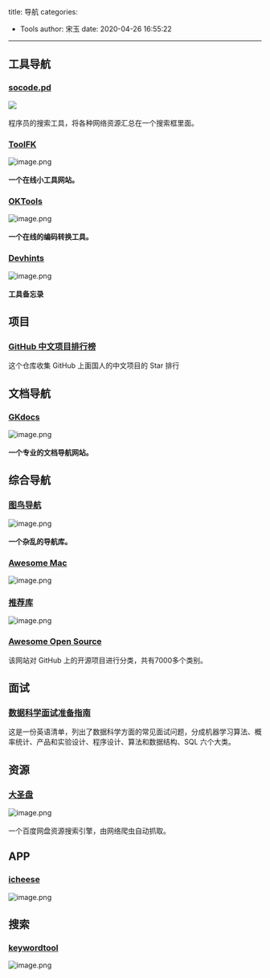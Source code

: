 title: 导航
categories:
 - Tools
author: 宋玉
date: 2020-04-26 16:55:22
---

## 工具导航

### [socode.pd](https://socode.pro/)
![](https://cdn.nlark.com/yuque/0/2020/jpeg/394169/1584685954486-51b4b4a8-9f46-49b5-9da9-521b8c613bf3.jpeg#align=left&display=inline&height=455&margin=%5Bobject%20Object%5D&originHeight=455&originWidth=800&size=0&status=done&style=none&width=800)<br />
<br />程序员的搜索工具，将各种网络资源汇总在一个搜索框里面。

### [ToolFK](https://www.toolfk.com/)
![image.png](https://cdn.nlark.com/yuque/0/2020/png/394169/1582385777048-7e2a04b9-4831-41b0-8853-4b2f7637c865.png#align=left&display=inline&height=761&margin=%5Bobject%20Object%5D&name=image.png&originHeight=1522&originWidth=2878&size=1081853&status=done&style=none&width=1439)<br />
<br />**一个在线小工具网站。**

### [OKTools](https://oktools.net/)
![image.png](https://cdn.nlark.com/yuque/0/2020/png/394169/1582385718204-9f4330a4-eb97-4051-8e05-bb2e3d7e8939.png#align=left&display=inline&height=768&margin=%5Bobject%20Object%5D&name=image.png&originHeight=1536&originWidth=2874&size=1395398&status=done&style=none&width=1437)<br />
<br />**一个在线的编码转换工具。**

### [Devhints](https://devhints.io/)
![image.png](https://cdn.nlark.com/yuque/0/2020/png/394169/1582686894049-9f2b275c-5fdc-45e4-8d67-e49bbc40af48.png#align=left&display=inline&height=764&margin=%5Bobject%20Object%5D&name=image.png&originHeight=1528&originWidth=2880&size=380413&status=done&style=none&width=1440)<br />
<br />**工具备忘录**

## 项目

### [GitHub 中文项目排行榜](https://github.com/kon9chunkit/GitHub-Chinese-Top-Charts)
这个仓库收集 GitHub 上面国人的中文项目的 Star 排行

## 文档导航

### [GKdocs](http://geekdocs.cn/)
![image.png](https://cdn.nlark.com/yuque/0/2020/png/394169/1582385668662-06ce2500-9635-401d-b305-f5a57163a932.png#align=left&display=inline&height=764&margin=%5Bobject%20Object%5D&name=image.png&originHeight=1528&originWidth=2870&size=2793181&status=done&style=none&width=1435)<br />
<br />**一个专业的文档导航网站。**

## 综合导航

### [图鸟导航](http://nav.tuniaokj.com/)
![image.png](https://cdn.nlark.com/yuque/0/2020/png/394169/1582385638485-40e041d4-c930-4324-865c-29e234d8caae.png#align=left&display=inline&height=762&margin=%5Bobject%20Object%5D&name=image.png&originHeight=1524&originWidth=2876&size=2891426&status=done&style=none&width=1438)<br />
<br />**一个杂乱的导航库。<br />**

### [Awesome Mac](https://ripperhe.com/awesome-mac-html/)
![image.png](https://cdn.nlark.com/yuque/0/2020/png/394169/1583899245610-4661100a-6042-4bec-956d-36aef92d9b92.png#align=left&display=inline&height=761&margin=%5Bobject%20Object%5D&name=image.png&originHeight=1522&originWidth=2876&size=318033&status=done&style=none&width=1438)

### [推荐库](https://github.com/PanJiaChen/awesome-bookmarks/tree/master/docs/repository)
![image.png](https://cdn.nlark.com/yuque/0/2020/png/394169/1584103039704-267e2a01-1e62-4497-87b5-7cc42d254bf7.png#align=left&display=inline&height=758&margin=%5Bobject%20Object%5D&name=image.png&originHeight=1516&originWidth=2866&size=274815&status=done&style=none&width=1433)

### [Awesome Open Source](https://awesomeopensource.com/)
该网站对 GitHub 上的开源项目进行分类，共有7000多个类别。

## 面试

### [数据科学面试准备指南](https://www.kdnuggets.com/2020/01/data-science-interview-study-guide.html)
这是一份英语清单，列出了数据科学方面的常见面试问题，分成机器学习算法、概率统计、产品和实验设计、程序设计、算法和数据结构、SQL 六个大类。

## 资源

### [大圣盘](https://www.dashengpan.com/)
![image.png](https://cdn.nlark.com/yuque/0/2020/png/394169/1586489965214-dabf05b2-ed82-4dc5-b82d-7defc49e892d.png#align=left&display=inline&height=768&margin=%5Bobject%20Object%5D&name=image.png&originHeight=1536&originWidth=2880&size=1314599&status=done&style=none&width=1440)<br />
<br />一个百度网盘资源搜索引擎，由网络爬虫自动抓取。

## APP

### [icheese](https://www.icheese.org/)
![image.png](https://cdn.nlark.com/yuque/0/2020/png/394169/1587536432679-f2fadc42-6499-4b98-988b-b051e6efce4b.png#align=left&display=inline&height=1302&margin=%5Bobject%20Object%5D&name=image.png&originHeight=1302&originWidth=2557&size=758920&status=done&style=none&width=2557)

## 搜索

### [keywordtool](https://keywordtool.io/google)
![image.png](https://cdn.nlark.com/yuque/0/2020/png/394169/1587891315356-4088a132-1f22-4efe-8a62-a4e12a62c162.png#align=left&display=inline&height=651&margin=%5Bobject%20Object%5D&name=image.png&originHeight=1302&originWidth=2558&size=235508&status=done&style=none&width=1279)
